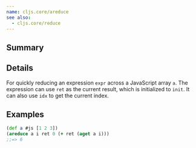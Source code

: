 ```yaml
---
name: cljs.core/areduce
see also:
  - cljs.core/reduce
---
```


## Summary

## Details

For quickly reducing an expression `expr` across a JavaScript array `a`.  The
expression can use `ret` as the current result, which is initialized to `init`.
It can also use `idx` to get the current index.

## Examples

```clj
(def a #js [1 2 3])
(areduce a i ret 0 (+ ret (aget a i)))
;;=> 6
```
